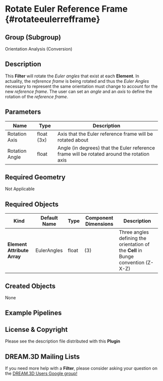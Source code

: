 Rotate Euler Reference Frame {#rotateeulerrefframe}
=============

## Group (Subgroup) ##

Orientation Analysis (Conversion)

## Description ##

This **Filter** will rotate the *Euler angles* that exist at each **Element**.  In actuality, the *reference frame* is being rotated and thus the *Euler Angles* necessary to represent the same orientation must change to account for the new *reference frame*.  The user can set an *angle* and an *axis* to define the rotation of the *reference frame*.

## Parameters ##

| Name | Type | Description |
|------|------|-------------|
| Rotation Axis | float (3x) | Axis that the Euler reference frame will be rotated about |
| Rotation Angle | float | Angle (in degrees) that the Euler reference frame will be rotated around the rotation axis |

## Required Geometry ##

Not Applicable

## Required Objects ##

| Kind | Default Name | Type | Component Dimensions | Description |
|------|--------------|------|----------------------|-------------|
| **Element Attribute Array** | EulerAngles | float | (3) | Three angles defining the orientation of the **Cell** in Bunge convention (Z-X-Z) |

## Created Objects ##

None

## Example Pipelines ##



## License & Copyright ##

Please see the description file distributed with this **Plugin**

## DREAM.3D Mailing Lists ##

If you need more help with a **Filter**, please consider asking your question on the [DREAM.3D Users Google group!](https://groups.google.com/forum/?hl=en#!forum/dream3d-users)


